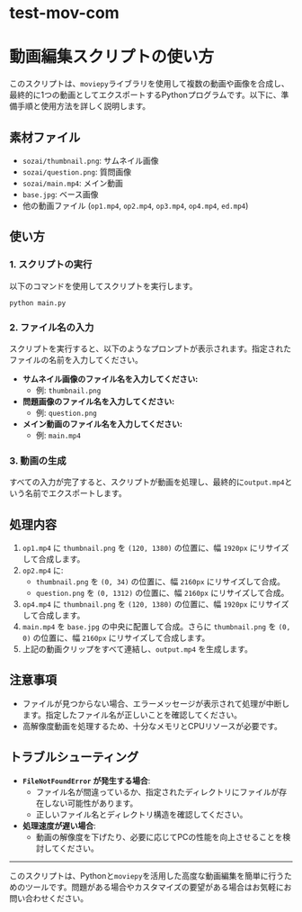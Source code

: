 # test-mov-com
# 動画編集スクリプトの使い方

このスクリプトは、`moviepy`ライブラリを使用して複数の動画や画像を合成し、最終的に1つの動画としてエクスポートするPythonプログラムです。以下に、準備手順と使用方法を詳しく説明します。

## 素材ファイル
- `sozai/thumbnail.png`: サムネイル画像
- `sozai/question.png`: 質問画像
- `sozai/main.mp4`: メイン動画
- `base.jpg`: ベース画像
- 他の動画ファイル (`op1.mp4`, `op2.mp4`, `op3.mp4`, `op4.mp4`, `ed.mp4`)

## 使い方

### 1. スクリプトの実行
以下のコマンドを使用してスクリプトを実行します。
```
python main.py
```

### 2. ファイル名の入力
スクリプトを実行すると、以下のようなプロンプトが表示されます。指定されたファイルの名前を入力してください。

- **サムネイル画像のファイル名を入力してください:**
  - 例: `thumbnail.png`
- **問題画像のファイル名を入力してください:**
  - 例: `question.png`
- **メイン動画のファイル名を入力してください:**
  - 例: `main.mp4`

### 3. 動画の生成
すべての入力が完了すると、スクリプトが動画を処理し、最終的に`output.mp4`という名前でエクスポートします。

## 処理内容
1. `op1.mp4` に `thumbnail.png` を `(120, 1380)` の位置に、幅 `1920px` にリサイズして合成します。
2. `op2.mp4` に:
   - `thumbnail.png` を `(0, 34)` の位置に、幅 `2160px` にリサイズして合成。
   - `question.png` を `(0, 1312)` の位置に、幅 `2160px` にリサイズして合成。
3. `op4.mp4` に `thumbnail.png` を `(120, 1380)` の位置に、幅 `1920px` にリサイズして合成します。
4. `main.mp4` を `base.jpg` の中央に配置して合成。さらに `thumbnail.png` を `(0, 0)` の位置に、幅 `2160px` にリサイズして合成します。
5. 上記の動画クリップをすべて連結し、`output.mp4` を生成します。

## 注意事項
- ファイルが見つからない場合、エラーメッセージが表示されて処理が中断します。指定したファイル名が正しいことを確認してください。
- 高解像度動画を処理するため、十分なメモリとCPUリソースが必要です。

## トラブルシューティング
- **`FileNotFoundError` が発生する場合**:
  - ファイル名が間違っているか、指定されたディレクトリにファイルが存在しない可能性があります。
  - 正しいファイル名とディレクトリ構造を確認してください。
- **処理速度が遅い場合**:
  - 動画の解像度を下げたり、必要に応じてPCの性能を向上させることを検討してください。

---

このスクリプトは、Pythonと`moviepy`を活用した高度な動画編集を簡単に行うためのツールです。問題がある場合やカスタマイズの要望がある場合はお気軽にお問い合わせください。


